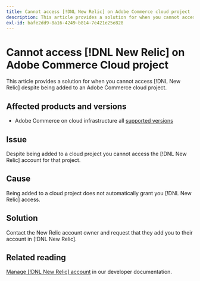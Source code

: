 ```yaml
---
title: Cannot access [!DNL New Relic] on Adobe Commerce cloud project
description: This article provides a solution for when you cannot access [!DNL New Relic] despite being added to a cloud project on Adobe Commerce.
exl-id: bafe2dd9-8a16-4249-b814-7e421e25e828
---
```

# Cannot access [!DNL New Relic] on Adobe Commerce Cloud project

This article provides a solution for when you cannot access [!DNL New Relic] despite being added to an Adobe Commerce cloud project.

## Affected products and versions

* Adobe Commerce on cloud infrastructure all [supported versions](https://www.adobe.com/content/dam/cc/en/legal/terms/enterprise/pdfs/Adobe-Commerce-Software-Lifecycle-Policy.pdf)

## Issue

Despite being added to a cloud project you cannot access the [!DNL New Relic] account for that project. 

## Cause

Being added to a cloud project does not automatically grant you [!DNL New Relic] access. 

## Solution

Contact the New Relic account owner and request that they add you to their account in [!DNL New Relic]. 

## Related reading

[Manage [!DNL New Relic] account](https://devdocs.magento.com/cloud/project/new-relic.html#manage-new-relic-account) in our developer documentation.
